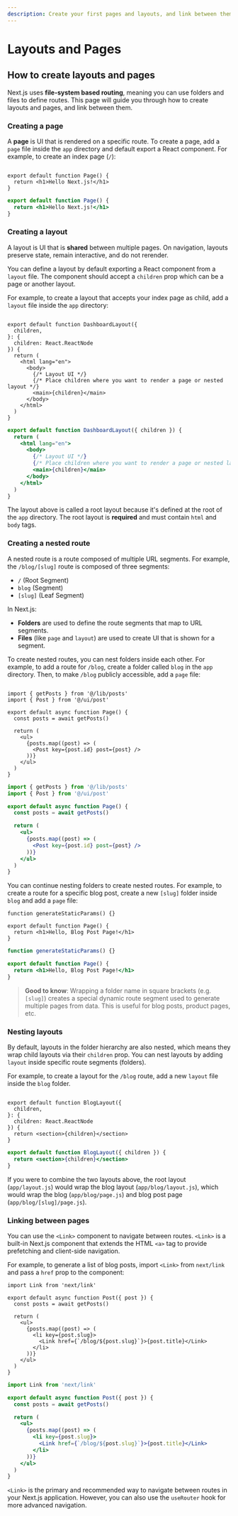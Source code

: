 ```yaml
---
description: Create your first pages and layouts, and link between them.
---
```


# Layouts and Pages

## How to create layouts and pages

Next.js uses **file-system based routing**, meaning you can use folders and files to define routes. This page will guide you through how to create layouts and pages, and link between them.

### Creating a page

A **page** is UI that is rendered on a specific route. To create a page, add a `page` file inside the `app` directory and default export a React component. For example, to create an index page (`/`):

<figure><img src="../../.gitbook/assets/image (19).png" alt=""><figcaption></figcaption></figure>

```tsx
export default function Page() {
  return <h1>Hello Next.js!</h1>
}
```

```jsx
export default function Page() {
  return <h1>Hello Next.js!</h1>
}
```

### Creating a layout

A layout is UI that is **shared** between multiple pages. On navigation, layouts preserve state, remain interactive, and do not rerender.

You can define a layout by default exporting a React component from a `layout` file. The component should accept a `children` prop which can be a page or another layout.

For example, to create a layout that accepts your index page as child, add a `layout` file inside the `app` directory:

<figure><img src="../../.gitbook/assets/image (20).png" alt=""><figcaption></figcaption></figure>

```tsx
export default function DashboardLayout({
  children,
}: {
  children: React.ReactNode
}) {
  return (
    <html lang="en">
      <body>
        {/* Layout UI */}
        {/* Place children where you want to render a page or nested layout */}
        <main>{children}</main>
      </body>
    </html>
  )
}
```

```jsx
export default function DashboardLayout({ children }) {
  return (
    <html lang="en">
      <body>
        {/* Layout UI */}
        {/* Place children where you want to render a page or nested layout */}
        <main>{children}</main>
      </body>
    </html>
  )
}
```

The layout above is called a root layout because it's defined at the root of the `app` directory. The root layout is **required** and must contain `html` and `body` tags.

### Creating a nested route

A nested route is a route composed of multiple URL segments. For example, the `/blog/[slug]` route is composed of three segments:

* `/` (Root Segment)
* `blog` (Segment)
* `[slug]` (Leaf Segment)

In Next.js:

* **Folders** are used to define the route segments that map to URL segments.
* **Files** (like `page` and `layout`) are used to create UI that is shown for a segment.

To create nested routes, you can nest folders inside each other. For example, to add a route for `/blog`, create a folder called `blog` in the `app` directory. Then, to make `/blog` publicly accessible, add a `page` file:

<figure><img src="../../.gitbook/assets/image (21).png" alt=""><figcaption></figcaption></figure>

```tsx
import { getPosts } from '@/lib/posts'
import { Post } from '@/ui/post'

export default async function Page() {
  const posts = await getPosts()

  return (
    <ul>
      {posts.map((post) => (
        <Post key={post.id} post={post} />
      ))}
    </ul>
  )
}
```

```jsx
import { getPosts } from '@/lib/posts'
import { Post } from '@/ui/post'

export default async function Page() {
  const posts = await getPosts()

  return (
    <ul>
      {posts.map((post) => (
        <Post key={post.id} post={post} />
      ))}
    </ul>
  )
}
```

You can continue nesting folders to create nested routes. For example, to create a route for a specific blog post, create a new `[slug]` folder inside `blog` and add a `page` file:



```tsx
function generateStaticParams() {}

export default function Page() {
  return <h1>Hello, Blog Post Page!</h1>
}
```

```jsx
function generateStaticParams() {}

export default function Page() {
  return <h1>Hello, Blog Post Page!</h1>
}
```

> **Good to know**: Wrapping a folder name in square brackets (e.g. `[slug]`) creates a special dynamic route segment used to generate multiple pages from data. This is useful for blog posts, product pages, etc.

### Nesting layouts

By default, layouts in the folder hierarchy are also nested, which means they wrap child layouts via their `children` prop. You can nest layouts by adding `layout` inside specific route segments (folders).

For example, to create a layout for the `/blog` route, add a new `layout` file inside the `blog` folder.

<figure><img src="../../.gitbook/assets/image (22).png" alt=""><figcaption></figcaption></figure>

```tsx
export default function BlogLayout({
  children,
}: {
  children: React.ReactNode
}) {
  return <section>{children}</section>
}
```

```jsx
export default function BlogLayout({ children }) {
  return <section>{children}</section>
}
```

If you were to combine the two layouts above, the root layout (`app/layout.js`) would wrap the blog layout (`app/blog/layout.js`), which would wrap the blog (`app/blog/page.js`) and blog post page (`app/blog/[slug]/page.js`).

### Linking between pages

You can use the `<Link>` component to navigate between routes. `<Link>` is a built-in Next.js component that extends the HTML `<a>` tag to provide prefetching and client-side navigation.

For example, to generate a list of blog posts, import `<Link>` from `next/link` and pass a `href` prop to the component:

```tsx
import Link from 'next/link'

export default async function Post({ post }) {
  const posts = await getPosts()

  return (
    <ul>
      {posts.map((post) => (
        <li key={post.slug}>
          <Link href={`/blog/${post.slug}`}>{post.title}</Link>
        </li>
      ))}
    </ul>
  )
}
```

```jsx
import Link from 'next/link'

export default async function Post({ post }) {
  const posts = await getPosts()

  return (
    <ul>
      {posts.map((post) => (
        <li key={post.slug}>
          <Link href={`/blog/${post.slug}`}>{post.title}</Link>
        </li>
      ))}
    </ul>
  )
}
```

`<Link>` is the primary and recommended way to navigate between routes in your Next.js application. However, you can also use the `useRouter` hook for more advanced navigation.

